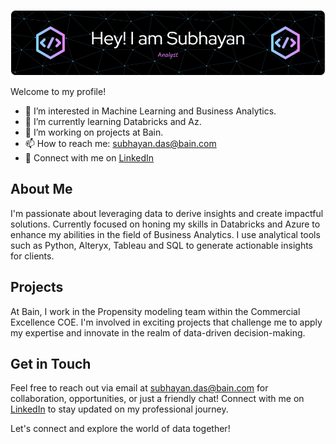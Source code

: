![Header](./github-header-image.png)

Welcome to my profile!

- 👀 I’m interested in Machine Learning and Business Analytics.
- 🌱 I’m currently learning Databricks and Az.
- 💼 I’m working on projects at Bain.
- 📫 How to reach me: [subhayan.das@bain.com](mailto:subhayan.das@bain.com)
- 🔗 Connect with me on [LinkedIn](https://www.linkedin.com/in/subhayan-das-a880a21b6/)

## About Me

I'm passionate about leveraging data to derive insights and create impactful solutions. Currently focused on honing my skills in Databricks and Azure to enhance my abilities in the field of Business Analytics.
I use analytical tools such as Python, Alteryx, Tableau and SQL to generate actionable insights for clients.

## Projects

At Bain, I work in the Propensity modeling team within the Commercial Excellence COE.
I'm involved in exciting projects that challenge me to apply my expertise and innovate in the realm of data-driven decision-making.

## Get in Touch

Feel free to reach out via email at [subhayan.das@bain.com](mailto:subhayan.das@bain.com) for collaboration, opportunities, or just a friendly chat! Connect with me on [LinkedIn](https://www.linkedin.com/in/subhayan-das-a880a21b6/) to stay updated on my professional journey.

Let's connect and explore the world of data together!
<!---
subh-66066/subh-66066 is a ✨ special ✨ repository because its `README.md` (this file) appears on your GitHub profile.
You can click the Preview link to take a look at your changes.
--->
